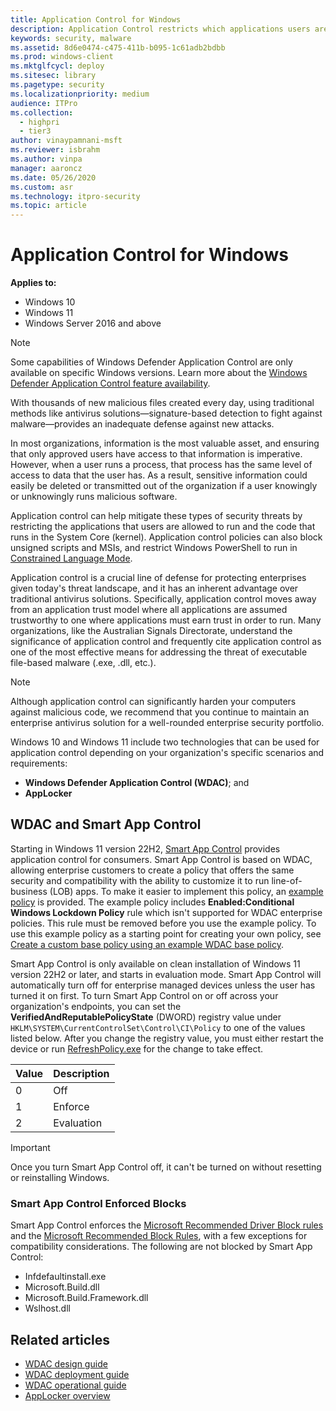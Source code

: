 ```yaml
---
title: Application Control for Windows
description: Application Control restricts which applications users are allowed to run and the code that runs in the system core.
keywords: security, malware
ms.assetid: 8d6e0474-c475-411b-b095-1c61adb2bdbb
ms.prod: windows-client
ms.mktglfcycl: deploy
ms.sitesec: library
ms.pagetype: security
ms.localizationpriority: medium
audience: ITPro
ms.collection: 
  - highpri
  - tier3
author: vinaypamnani-msft
ms.reviewer: isbrahm
ms.author: vinpa
manager: aaroncz
ms.date: 05/26/2020
ms.custom: asr
ms.technology: itpro-security
ms.topic: article
---
```


# Application Control for Windows

**Applies to:**

- Windows 10
- Windows 11
- Windows Server 2016 and above

> [!NOTE]
> Some capabilities of Windows Defender Application Control are only available on specific Windows versions. Learn more about the [Windows Defender Application Control feature availability](feature-availability.md).

With thousands of new malicious files created every day, using traditional methods like antivirus solutions—signature-based detection to fight against malware—provides an inadequate defense against new attacks.

In most organizations, information is the most valuable asset, and ensuring that only approved users have access to that information is imperative. However, when a user runs a process, that process has the same level of access to data that the user has. As a result, sensitive information could easily be deleted or transmitted out of the organization if a user knowingly or unknowingly runs malicious software.

Application control can help mitigate these types of security threats by restricting the applications that users are allowed to run and the code that runs in the System Core (kernel). Application control policies can also block unsigned scripts and MSIs, and restrict Windows PowerShell to run in [Constrained Language Mode](/powershell/module/microsoft.powershell.core/about/about_language_modes).

Application control is a crucial line of defense for protecting enterprises given today's threat landscape, and it has an inherent advantage over traditional antivirus solutions. Specifically, application control moves away from an application trust model where all applications are assumed trustworthy to one where applications must earn trust in order to run. Many organizations, like the Australian Signals Directorate, understand the significance of application control and frequently cite application control as one of the most effective means for addressing the threat of executable file-based malware (.exe, .dll, etc.).

> [!NOTE]
> Although application control can significantly harden your computers against malicious code, we recommend that you continue to maintain an enterprise antivirus solution for a well-rounded enterprise security portfolio.

Windows 10 and Windows 11 include two technologies that can be used for application control depending on your organization's specific scenarios and requirements:

- **Windows Defender Application Control (WDAC)**; and
- **AppLocker**

## WDAC and Smart App Control

Starting in Windows 11 version 22H2, [Smart App Control](https://support.microsoft.com/topic/what-is-smart-app-control-285ea03d-fa88-4d56-882e-6698afdb7003) provides application control for consumers. Smart App Control is based on WDAC, allowing enterprise customers to create a policy that offers the same security and compatibility with the ability to customize it to run line-of-business (LOB) apps. To make it easier to implement this policy, an [example policy](example-wdac-base-policies.md) is provided. The example policy includes **Enabled:Conditional Windows Lockdown Policy** rule which isn't supported for WDAC enterprise policies. This rule must be removed before you use the example policy. To use this example policy as a starting point for creating your own policy, see [Create a custom base policy using an example WDAC base policy](create-wdac-policy-for-lightly-managed-devices.md#create-a-custom-base-policy-using-an-example-wdac-base-policy).

Smart App Control is only available on clean installation of Windows 11 version 22H2 or later, and starts in evaluation mode. Smart App Control will automatically turn off for enterprise managed devices unless the user has turned it on first. To turn Smart App Control on or off across your organization's endpoints, you can set the **VerifiedAndReputablePolicyState** (DWORD) registry value under `HKLM\SYSTEM\CurrentControlSet\Control\CI\Policy` to one of the values listed below. After you change the registry value, you must either restart the device or run [RefreshPolicy.exe](https://www.microsoft.com/download/details.aspx?id=102925) for the change to take effect.

| Value | Description |
|-------|-------------|
| 0     | Off         |
| 1     | Enforce     |
| 2     | Evaluation  |

> [!IMPORTANT]
> Once you turn Smart App Control off, it can't be turned on without resetting or reinstalling Windows.

### Smart App Control Enforced Blocks

Smart App Control enforces the [Microsoft Recommended Driver Block rules](microsoft-recommended-driver-block-rules.md) and the [Microsoft Recommended Block Rules](microsoft-recommended-block-rules.md), with a few exceptions for compatibility considerations. The following are not blocked by Smart App Control: 

- Infdefaultinstall.exe
- Microsoft.Build.dll
- Microsoft.Build.Framework.dll
- Wslhost.dll

## Related articles

- [WDAC design guide](windows-defender-application-control-design-guide.md)
- [WDAC deployment guide](windows-defender-application-control-deployment-guide.md)
- [WDAC operational guide](windows-defender-application-control-operational-guide.md)
- [AppLocker overview](applocker/applocker-overview.md)
